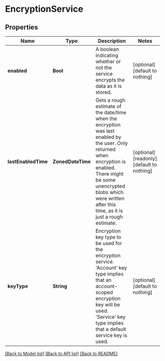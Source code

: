 # EncryptionService


## Properties
Name | Type | Description | Notes
------------ | ------------- | ------------- | -------------
**enabled** | **Bool** | A boolean indicating whether or not the service encrypts the data as it is stored. | [optional] [default to nothing]
**lastEnabledTime** | **ZonedDateTime** | Gets a rough estimate of the date/time when the encryption was last enabled by the user. Only returned when encryption is enabled. There might be some unencrypted blobs which were written after this time, as it is just a rough estimate. | [optional] [readonly] [default to nothing]
**keyType** | **String** | Encryption key type to be used for the encryption service. &#39;Account&#39; key type implies that an account-scoped encryption key will be used. &#39;Service&#39; key type implies that a default service key is used. | [optional] [default to nothing]


[[Back to Model list]](../README.md#models) [[Back to API list]](../README.md#api-endpoints) [[Back to README]](../README.md)


